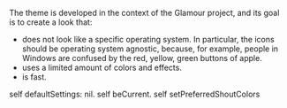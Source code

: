 The theme is developed in the context of the Glamour project, and its goal is to create a look that:- does not look like a specific operating system. In particular, the icons should be operating system agnostic, because, for example, people in Windows are confused by the red, yellow, green buttons of apple.- uses a limited amount of colors and effects.- is fast.self defaultSettings: nil.self beCurrent. self setPreferredShoutColors